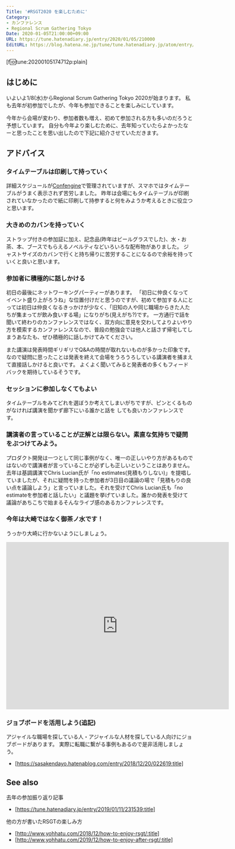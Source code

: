 ```yaml
---
Title: '#RSGT2020 を楽しむために'
Category:
- カンファレンス
- Regional Scrum Gathering Tokyo
Date: 2020-01-05T21:00:00+09:00
URL: https://tune.hatenadiary.jp/entry/2020/01/05/210000
EditURL: https://blog.hatena.ne.jp/tune/tune.hatenadiary.jp/atom/entry/26006613493088736
---
```


[f:id:tune:20200105174712p:plain]

## はじめに

いよいよ1/8(水)からRegional Scrum Gathering Tokyo 2020が始まります。
私も去年が初参加でしたが、今年も参加できることを楽しみにしています。

今年から会場が変わり、参加者数も増え、初めて参加される方も多いのだろうと予想しています。
自分も今年より楽しむために、去年知っていたらよかったなーと思ったことを思い出したので下記に紹介させていただきます。

## アドバイス

### タイムテーブルは印刷して持っていく

詳細スケジュールが[Confengine](https://confengine.com/regional-scrum-gathering-tokyo-2020/schedule)で管理されていますが、スマホではタイムテーブルがうまく表示されず苦労しました。
昨年は会場にもタイムテーブルが印刷されていなかったので紙に印刷して持参すると何をみようか考えるときに役立つと思います。

### 大きめのカバンを持っていく

ストラップ付きの参加証に加え、記念品(昨年はビールグラスでした)、水・お茶、本、ブースでもらえるノベルティなどいろいろな配布物がありました。
ジャストサイズのカバンで行くと持ち帰りに苦労することになるので余裕を持っていくと良いと思います。

### 参加者に積極的に話しかける

初日の最後にネットワーキングパーティーがあります。
「初日に仲良くなってイベント盛り上がろうね」な位置付けだと思うのですが、初めて参加する人にとっては初日は仲良くなるきっかけが少なく、「旧知の人や同じ職場からきた人たちが集まってが飲み食いする場」になりがち(見えがち?)です。
一方通行で話を聞いて終わりのカンファレンスではなく、双方向に意見を交わしてよりよいやり方を模索するカンファレンスなので、普段の勉強会では他人と話さず帰宅してしまうあなたも、ぜひ積極的に話しかけてみてください。

また講演は発表時間ギリギリでQ&Aの時間が取れないものが多かった印象です。
なので疑問に思ったことは発表を終えて会場をうろうろしている講演者を捕まえて直接話しかけると良いです。
よくよく聞いてみると発表者の多くもフィードバックを期待しているそうです。

### セッションに参加しなくてもよい

タイムテーブルをみてどれを選ぼうか考えてしまいがちですが、ピンとくるものがなければ講演を聞かず廊下にいる誰かと話を
しても良いカンファレンスです。

### 講演者の言っていることが正解とは限らない。素直な気持ちで疑問をぶつけてみよう。

プロダクト開発は一つとして同じ事例がなく、唯一の正しいやり方があるものではないので講演者が言っていることが必ずしも正しいということはありません。
去年は基調講演でChris Lucian氏が「no estimates(見積もりしない)」を提唱していましたが、それに疑問を持った参加者が3日目の議論の場で「見積もりの良い点を議論しよう」と言っていました。それを受けてChris Lucian氏も「no estimateを参加者と話したい」と議題を挙げていました。誰かの発表を受けて議論があちこちで始まるそんなライブ感のあるカンファレンスです。

### 今年は大崎ではなく御茶ノ水です！

うっかり大崎に行かないようにしましょう。

<iframe src="https://www.google.com/maps/embed?pb=!1m14!1m8!1m3!1d6480.233459191547!2d139.766426!3d35.698745!3m2!1i1024!2i768!4f13.1!3m3!1m2!1s0x0%3A0xf6fcc2e7b75e674c!2z5b6h6Iy244OO5rC044K944Op44K344OG44Kj44Kr44Oz44OV44Kh44Os44Oz44K544K744Oz44K_44O8!5e0!3m2!1sja!2sjp!4v1578215359584!5m2!1sja!2sjp" width="600" height="450" frameborder="0" style="border:0;" allowfullscreen=""></iframe>

### ジョブボードを活用しよう(追記)

アジャイルな職場を探している人・アジャイルな人材を探している人向けにジョブボードがあります。
実際に転職に繋がる事例もあるので是非活用しましょう。

- [https://sasakendayo.hatenablog.com/entry/2018/12/20/022619:title]

## See also

去年の参加振り返り記事

- [https://tune.hatenadiary.jp/entry/2019/01/11/231539:title]

他の方が書いたRSGTの楽しみ方

- [http://www.yohhatu.com/2018/12/how-to-enjoy-rsgt/:title]
- [http://www.yohhatu.com/2019/12/how-to-enjoy-after-rsgt/:title]
